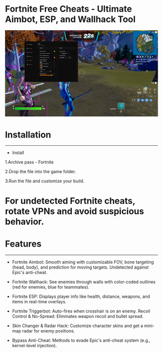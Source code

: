 # Fortnite Free Cheats - Ultimate Aimbot, ESP, and Wallhack Tool


![Image alt](https://github.com/Tweylighter/Fortnite/blob/main/Fortnite.png)

# Installation
---
* Install 

1.Archive pass - Fortnite

2.Drop the file into the game folder.

3.Run the file and customize your build.

# For undetected Fortnite cheats, rotate VPNs and avoid suspicious behavior.

# Features
-----

* Fortnite Aimbot: Smooth aiming with customizable FOV, bone targeting (head, body), and prediction for moving targets. Undetected against Epic's anti-cheat.

* Fortnite Wallhack: See enemies through walls with color-coded outlines (red for enemies, blue for teammates).

* Fortnite ESP: Displays player info like health, distance, weapons, and items in real-time overlays.

* Fortnite Triggerbot: Auto-fires when crosshair is on an enemy.
Recoil Control & No-Spread: Eliminates weapon recoil and bullet spread.

* Skin Changer & Radar Hack: Customize character skins and get a mini-map radar for enemy positions.

* Bypass Anti-Cheat: Methods to evade Epic's anti-cheat system (e.g., kernel-level injection).
